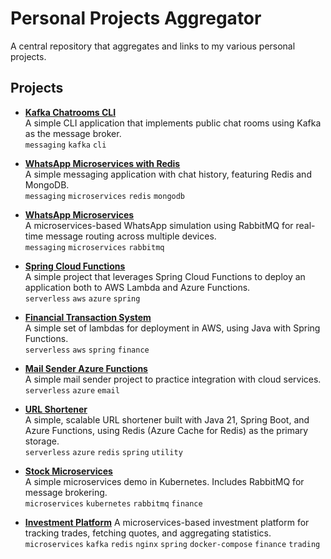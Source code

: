 # Personal Projects Aggregator

A central repository that aggregates and links to my various personal projects.

## Projects

- **[Kafka Chatrooms CLI](https://github.com/Tyrael122/kafka-chatrooms-cli)**  
  A simple CLI application that implements public chat rooms using Kafka as the message broker.  
  `messaging` `kafka` `cli`

- **[WhatsApp Microservices with Redis](https://github.com/Tyrael122/whatsapp-microservices-redis)**  
  A simple messaging application with chat history, featuring Redis and MongoDB.  
  `messaging` `microservices` `redis` `mongodb`

- **[WhatsApp Microservices](https://github.com/Tyrael122/whatsapp-microservices)**  
  A microservices-based WhatsApp simulation using RabbitMQ for real-time message routing across multiple devices.  
  `messaging` `microservices` `rabbitmq`

- **[Spring Cloud Functions](https://github.com/Tyrael122/spring-cloud-functions)**  
  A simple project that leverages Spring Cloud Functions to deploy an application both to AWS Lambda and Azure Functions.  
  `serverless` `aws` `azure` `spring`

- **[Financial Transaction System](https://github.com/Tyrael122/financial-transaction-system)**  
  A simple set of lambdas for deployment in AWS, using Java with Spring Functions.  
  `serverless` `aws` `spring` `finance`

- **[Mail Sender Azure Functions](https://github.com/Tyrael122/mailsender-az-functions)**  
  A simple mail sender project to practice integration with cloud services.  
  `serverless` `azure` `email`

- **[URL Shortener](https://github.com/Tyrael122/url-shortener)**  
  A simple, scalable URL shortener built with Java 21, Spring Boot, and Azure Functions, using Redis (Azure Cache for Redis) as the primary storage.  
  `serverless` `azure` `redis` `spring` `utility`

- **[Stock Microservices](https://github.com/Tyrael122/stock-microservices)**  
  A simple microservices demo in Kubernetes. Includes RabbitMQ for message brokering.  
  `microservices` `kubernetes` `rabbitmq` `finance`

- **[Investment Platform](https://github.com/Tyrael122/investment-plataform)**
  A microservices-based investment platform for tracking trades, fetching quotes, and aggregating statistics.  
  `microservices` `kafka` `redis` `nginx` `spring` `docker-compose` `finance` `trading`
